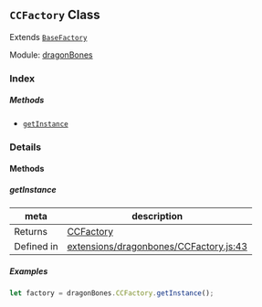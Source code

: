 ## `CCFactory` Class

Extends [`BaseFactory`](BaseFactory.md)


Module: [dragonBones](../modules/dragonBones.md)






### Index



##### Methods

  - [`getInstance`](#getinstance) 



### Details




<!-- Method Block -->
#### Methods


##### getInstance



| meta | description |
|------|-------------|
| Returns | <a href="../classes/CCFactory.html" class="crosslink">CCFactory</a> 
| Defined in | [extensions/dragonbones/CCFactory.js:43](https://github.com/cocos-creator/engine/blob/94144e364133d0ac0b7b75fc548bfd85ef398b59/extensions/dragonbones/CCFactory.js#L43) |


##### Examples

```js
let factory = dragonBones.CCFactory.getInstance();
```


